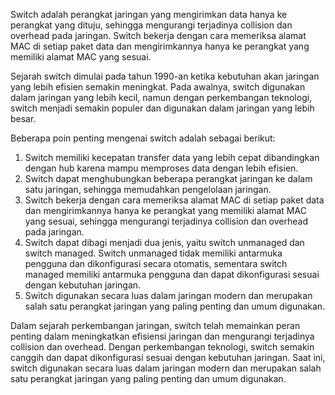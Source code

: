 Switch adalah perangkat jaringan yang mengirimkan data hanya ke perangkat yang dituju, sehingga mengurangi terjadinya collision dan overhead pada jaringan. Switch bekerja dengan cara memeriksa alamat MAC di setiap paket data dan mengirimkannya hanya ke perangkat yang memiliki alamat MAC yang sesuai.

Sejarah switch dimulai pada tahun 1990-an ketika kebutuhan akan jaringan yang lebih efisien semakin meningkat. Pada awalnya, switch digunakan dalam jaringan yang lebih kecil, namun dengan perkembangan teknologi, switch menjadi semakin populer dan digunakan dalam jaringan yang lebih besar.

Beberapa poin penting mengenai switch adalah sebagai berikut:

1.  Switch memiliki kecepatan transfer data yang lebih cepat dibandingkan dengan hub karena mampu memproses data dengan lebih efisien.
2.  Switch dapat menghubungkan beberapa perangkat jaringan ke dalam satu jaringan, sehingga memudahkan pengelolaan jaringan.
3.  Switch bekerja dengan cara memeriksa alamat MAC di setiap paket data dan mengirimkannya hanya ke perangkat yang memiliki alamat MAC yang sesuai, sehingga mengurangi terjadinya collision dan overhead pada jaringan.
4.  Switch dapat dibagi menjadi dua jenis, yaitu switch unmanaged dan switch managed. Switch unmanaged tidak memiliki antarmuka pengguna dan dikonfigurasi secara otomatis, sementara switch managed memiliki antarmuka pengguna dan dapat dikonfigurasi sesuai dengan kebutuhan jaringan.
5.  Switch digunakan secara luas dalam jaringan modern dan merupakan salah satu perangkat jaringan yang paling penting dan umum digunakan.

Dalam sejarah perkembangan jaringan, switch telah memainkan peran penting dalam meningkatkan efisiensi jaringan dan mengurangi terjadinya collision dan overhead. Dengan perkembangan teknologi, switch semakin canggih dan dapat dikonfigurasi sesuai dengan kebutuhan jaringan. Saat ini, switch digunakan secara luas dalam jaringan modern dan merupakan salah satu perangkat jaringan yang paling penting dan umum digunakan.